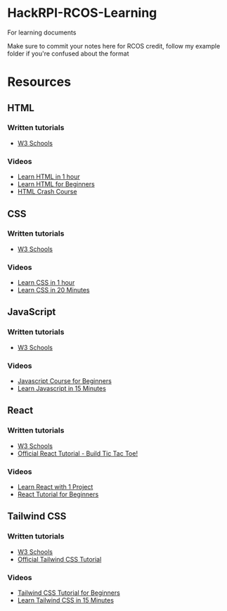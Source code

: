 # HackRPI-RCOS-Learning
For learning documents

Make sure to commit your notes here for RCOS credit, follow my example folder if you're confused about the format

# Resources

## HTML

### Written tutorials
- [W3 Schools](https://www.w3schools.com/html/default.asp)

### Videos
- [Learn HTML in 1 hour](https://www.youtube.com/watch?v=HD13eq_Pmp8)
- [Learn HTML for Beginners](https://www.youtube.com/watch?v=BzYMFd-lQL4)
- [HTML Crash Course](https://youtu.be/qz0aGYrrlhU?si=RPcNoaP3WULXjKBw)

## CSS

### Written tutorials
- [W3 Schools](https://www.w3schools.com/css/default.asp)

### Videos
- [Learn CSS in 1 hour](https://www.youtube.com/watch?v=wRNinF7YQqQ)
- [Learn CSS in 20 Minutes](https://www.youtube.com/watch?v=1PnVor36_40&pp=ygUJbGVhcm4gY3Nz)



## JavaScript

### Written tutorials
- [W3 Schools](https://www.w3schools.com/js/default.asp)

### Videos
- [Javascript Course for Beginners](https://www.youtube.com/watch?v=W6NZfCO5SIk)
- [Learn Javascript in 15 Minutes](https://www.youtube.com/watch?v=Ihy0QziLDf0)


## React

### Written tutorials
- [W3 Schools](https://www.w3schools.com/react/default.asp)
- [Official React Tutorial - Build Tic Tac Toe!](https://react.dev/learn)

### Videos
- [Learn React with 1 Project](https://youtu.be/Rh3tobg7hEo?si=OHl7FML1NXqxfB_2)
- [React Tutorial for Beginners](https://www.youtube.com/watch?v=SqcY0GlETPk&t=163s)

## Tailwind CSS

### Written tutorials
- [W3 Schools](https://www.geeksforgeeks.org/tailwind-css/)
- [Official Tailwind CSS Tutorial](https://v1.tailwindcss.com/course)

### Videos
- [Tailwind CSS Tutorial for Beginners](https://www.youtube.com/watch?v=DenUCuq4G04)
- [Learn Tailwind CSS in 15 Minutes](https://youtu.be/pfaSUYaSgRo?si=r_abC7KJR0WBq9dO)

